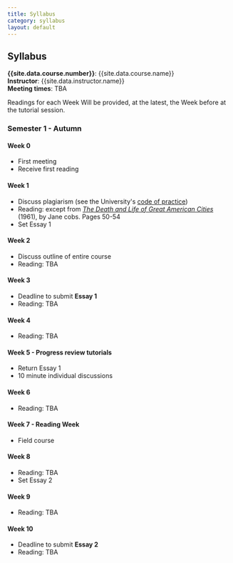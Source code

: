 ```yaml
---
title: Syllabus
category: syllabus
layout: default
---
```


## Syllabus

**{{site.data.course.number}}**: {{site.data.course.name}}  
**Instructor**: {{site.data.instructor.name}}  
**Meeting times**: TBA

Readings for each Week Will be provided, at the latest, the Week before at the
tutorial session.

### Semester 1 - Autumn

#### Week 0

* First meeting
* Receive first reading

#### Week 1

* Discuss plagiarism (see the University's [code of practice](http://WWW.as.bham.ac.uk/study/support/sca/plagiarism.shtml))
* Reading: except from [*The Death and Life of Great American Cities*](https://en.Wikipedia.org/Wiki/The_Death_and_Life_of_Great_American_Cities) (1961), by Jane
cobs. Pages 50-54
* Set Essay 1

#### Week 2

* Discuss outline of entire course
* Reading: TBA

#### Week 3

* Deadline to submit **Essay 1**
* Reading: TBA

#### Week 4

* Reading: TBA

#### Week 5 - Progress review tutorials

* Return Essay 1
* 10 minute individual discussions

#### Week 6

* Reading: TBA

#### Week 7 - Reading Week

* Field course

#### Week 8

* Reading: TBA
* Set Essay 2

#### Week 9

* Reading: TBA

#### Week 10

* Deadline to submit **Essay 2**
* Reading: TBA


